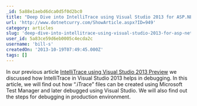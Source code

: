 ```yaml
---
_id: 5a88e1aebd6dca0d5f0d2bc0
title: "Deep Dive into IntelliTrace using Visual Studio 2013 for ASP.NET &amp; other .NET Applications "
url: 'http://www.dotnetcurry.com/ShowArticle.aspx?ID=949'
category: articles
slug: 'deep-dive-into-intellitrace-using-visual-studio-2013-for-asp-net-other-net-applications'
user_id: 5a83ce59d6eb0005c4ecda2c
username: 'bill-s'
createdOn: '2013-10-19T07:49:45.000Z'
tags: []
---
```


In our previous article <a title="VS Intellitrace" href="http://www.dotnetcurry.com/ShowArticle.aspx?ID=943">IntelliTrace using Visual Studio 2013 Preview</a> we discussed how IntelliTrace in Visual Studio 2013 helps in debugging. In this article, we will find out how “.iTrace” files can be created using Microsoft Test Manager and later debugged using Visual Studio. We will also find out the steps for debugging in production environment.
